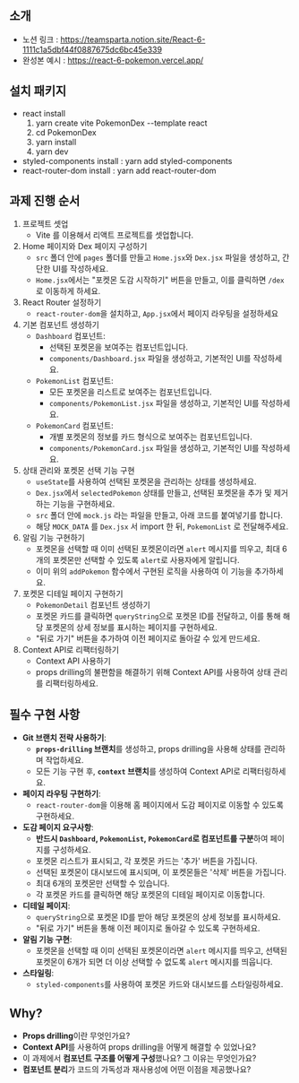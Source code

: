 ## 소개

-   노션 링크 : https://teamsparta.notion.site/React-6-1111c1a5dbf44f0887675dc6bc45e339
-   완성본 예시 : https://react-6-pokemon.vercel.app/

## 설치 패키지

-   react install
    1.  yarn create vite PokemonDex --template react
    2.  cd PokemonDex
    3.  yarn install
    4.  yarn dev
-   styled-components install : yarn add styled-components
-   react-router-dom install : yarn add react-router-dom

## 과제 진행 순서

1. 프로젝트 셋업
    - Vite 를 이용해서 리액트 프로젝트를 셋업합니다.
2. Home 페이지와 Dex 페이지 구성하기
    - `src` 폴더 안에 `pages` 폴더를 만들고 `Home.jsx`와 `Dex.jsx` 파일을 생성하고, 간단한 UI를 작성하세요.
    - `Home.jsx`에서는 "포켓몬 도감 시작하기" 버튼을 만들고, 이를 클릭하면 `/dex`로 이동하게 하세요.
3. React Router 설정하기
    - `react-router-dom`을 설치하고, `App.jsx`에서 페이지 라우팅을 설정하세요
4. 기본 컴포넌트 생성하기
    - `Dashboard` 컴포넌트:
        - 선택된 포켓몬을 보여주는 컴포넌트입니다.
        - `components/Dashboard.jsx` 파일을 생성하고, 기본적인 UI를 작성하세요.
    - `PokemonList` 컴포넌트:
        - 모든 포켓몬을 리스트로 보여주는 컴포넌트입니다.
        - `components/PokemonList.jsx` 파일을 생성하고, 기본적인 UI를 작성하세요.
    - `PokemonCard` 컴포넌트:
        - 개별 포켓몬의 정보를 카드 형식으로 보여주는 컴포넌트입니다.
        - `components/PokemonCard.jsx` 파일을 생성하고, 기본적인 UI를 작성하세요.
5. 상태 관리와 포켓몬 선택 기능 구현
    - `useState`를 사용하여 선택된 포켓몬을 관리하는 상태를 생성하세요.
    - `Dex.jsx`에서 `selectedPokemon` 상태를 만들고, 선택된 포켓몬을 추가 및 제거하는 기능을 구현하세요.
    - `src` 폴더 안에 `mock.js` 라는 파일을 만들고, 아래 코드를 붙여넣기를 합니다.
    - 해당 `MOCK_DATA` 를 `Dex.jsx` 서 import 한 뒤, `PokemonList` 로 전달해주세요.
6. 알림 기능 구현하기
    - 포켓몬을 선택할 때 이미 선택된 포켓몬이라면 `alert` 메시지를 띄우고, 최대 6개의 포켓몬만 선택할 수 있도록 `alert`로 사용자에게 알립니다.
    - 이미 위의 `addPokemon` 함수에서 구현된 로직을 사용하여 이 기능을 추가하세요.
7. 포켓몬 디테일 페이지 구현하기
    - `PokemonDetail` 컴포넌트 생성하기
    - 포켓몬 카드를 클릭하면 `queryString`으로 포켓몬 ID를 전달하고, 이를 통해 해당 포켓몬의 상세 정보를 표시하는 페이지를 구현하세요.
    - "뒤로 가기" 버튼을 추가하여 이전 페이지로 돌아갈 수 있게 만드세요.
8. Context API로 리팩터링하기
    - Context API 사용하기
    - props drilling의 불편함을 해결하기 위해 Context API를 사용하여 상태 관리를 리팩터링하세요.

## 필수 구현 사항

-   **Git 브랜치 전략 사용하기**:
    -   **`props-drilling` 브랜치**를 생성하고, props drilling을 사용해 상태를 관리하며 작업하세요.
    -   모든 기능 구현 후, **`context` 브랜치**를 생성하여 Context API로 리팩터링하세요.
-   **페이지 라우팅 구현하기**:
    -   `react-router-dom`을 이용해 홈 페이지에서 도감 페이지로 이동할 수 있도록 구현하세요.
-   **도감 페이지 요구사항**:
    -   **반드시 `Dashboard`, `PokemonList`, `PokemonCard`로 컴포넌트를 구분**하여 페이지를 구성하세요.
    -   포켓몬 리스트가 표시되고, 각 포켓몬 카드는 '추가' 버튼을 가집니다.
    -   선택된 포켓몬이 대시보드에 표시되며, 이 포켓몬들은 '삭제' 버튼을 가집니다.
    -   최대 6개의 포켓몬만 선택할 수 있습니다.
    -   각 포켓몬 카드를 클릭하면 해당 포켓몬의 디테일 페이지로 이동합니다.
-   **디테일 페이지**:
    -   `queryString`으로 포켓몬 ID를 받아 해당 포켓몬의 상세 정보를 표시하세요.
    -   "뒤로 가기" 버튼을 통해 이전 페이지로 돌아갈 수 있도록 구현하세요.
-   **알림 기능 구현**:
    -   포켓몬을 선택할 때 이미 선택된 포켓몬이라면 `alert` 메시지를 띄우고, 선택된 포켓몬이 6개가 되면 더 이상 선택할 수 없도록 `alert` 메시지를 띄웁니다.
-   **스타일링**:
    -   `styled-components`를 사용하여 포켓몬 카드와 대시보드를 스타일링하세요.

## Why?

-   **Props drilling**이란 무엇인가요?
-   **Context API**를 사용하여 props drilling을 어떻게 해결할 수 있었나요?
-   이 과제에서 **컴포넌트 구조를 어떻게 구성**했나요? 그 이유는 무엇인가요?
-   **컴포넌트 분리**가 코드의 가독성과 재사용성에 어떤 이점을 제공했나요?

